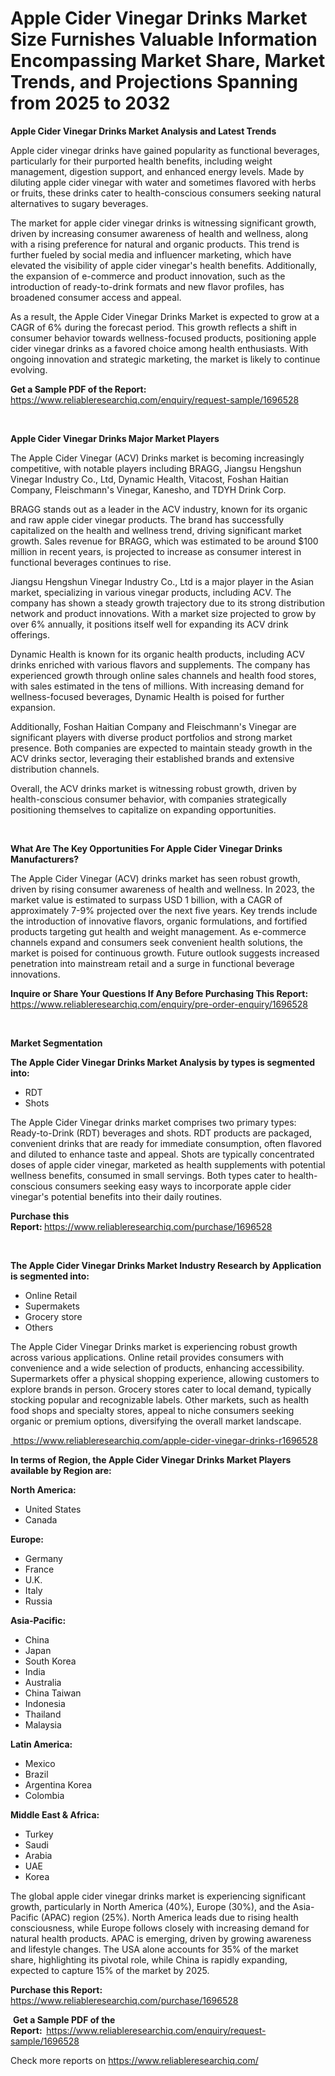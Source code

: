 <p><h1>Apple Cider Vinegar Drinks Market Size Furnishes Valuable Information Encompassing Market Share, Market Trends, and Projections Spanning from 2025 to 2032</h1></p><p><strong>Apple Cider Vinegar Drinks Market Analysis and Latest Trends</strong></p>
<p><p>Apple cider vinegar drinks have gained popularity as functional beverages, particularly for their purported health benefits, including weight management, digestion support, and enhanced energy levels. Made by diluting apple cider vinegar with water and sometimes flavored with herbs or fruits, these drinks cater to health-conscious consumers seeking natural alternatives to sugary beverages. </p><p>The market for apple cider vinegar drinks is witnessing significant growth, driven by increasing consumer awareness of health and wellness, along with a rising preference for natural and organic products. This trend is further fueled by social media and influencer marketing, which have elevated the visibility of apple cider vinegar's health benefits. Additionally, the expansion of e-commerce and product innovation, such as the introduction of ready-to-drink formats and new flavor profiles, has broadened consumer access and appeal.</p><p>As a result, the Apple Cider Vinegar Drinks Market is expected to grow at a CAGR of 6% during the forecast period. This growth reflects a shift in consumer behavior towards wellness-focused products, positioning apple cider vinegar drinks as a favored choice among health enthusiasts. With ongoing innovation and strategic marketing, the market is likely to continue evolving.</p></p>
<p><strong>Get a Sample PDF of the Report:&nbsp;</strong> <a href="https://www.reliableresearchiq.com/enquiry/request-sample/1696528?utm_campaign=973&utm_medium=2&utm_source=Github&utm_content=ia&utm_term=08012025&utm_id=apple-cider-vinegar-drinks">https://www.reliableresearchiq.com/enquiry/request-sample/1696528</a></p>
<p>&nbsp;</p>
<p><strong>Apple Cider Vinegar Drinks Major Market Players</strong></p>
<p><p>The Apple Cider Vinegar (ACV) Drinks market is becoming increasingly competitive, with notable players including BRAGG, Jiangsu Hengshun Vinegar Industry Co., Ltd, Dynamic Health, Vitacost, Foshan Haitian Company, Fleischmann's Vinegar, Kanesho, and TDYH Drink Corp. </p><p>BRAGG stands out as a leader in the ACV industry, known for its organic and raw apple cider vinegar products. The brand has successfully capitalized on the health and wellness trend, driving significant market growth. Sales revenue for BRAGG, which was estimated to be around $100 million in recent years, is projected to increase as consumer interest in functional beverages continues to rise.</p><p>Jiangsu Hengshun Vinegar Industry Co., Ltd is a major player in the Asian market, specializing in various vinegar products, including ACV. The company has shown a steady growth trajectory due to its strong distribution network and product innovations. With a market size projected to grow by over 6% annually, it positions itself well for expanding its ACV drink offerings.</p><p>Dynamic Health is known for its organic health products, including ACV drinks enriched with various flavors and supplements. The company has experienced growth through online sales channels and health food stores, with sales estimated in the tens of millions. With increasing demand for wellness-focused beverages, Dynamic Health is poised for further expansion.</p><p>Additionally, Foshan Haitian Company and Fleischmann's Vinegar are significant players with diverse product portfolios and strong market presence. Both companies are expected to maintain steady growth in the ACV drinks sector, leveraging their established brands and extensive distribution channels.</p><p>Overall, the ACV drinks market is witnessing robust growth, driven by health-conscious consumer behavior, with companies strategically positioning themselves to capitalize on expanding opportunities.</p></p>
<p>&nbsp;</p>
<p><strong>What Are The Key Opportunities For Apple Cider Vinegar Drinks Manufacturers?</strong></p>
<p><p>The Apple Cider Vinegar (ACV) drinks market has seen robust growth, driven by rising consumer awareness of health and wellness. In 2023, the market value is estimated to surpass USD 1 billion, with a CAGR of approximately 7-9% projected over the next five years. Key trends include the introduction of innovative flavors, organic formulations, and fortified products targeting gut health and weight management. As e-commerce channels expand and consumers seek convenient health solutions, the market is poised for continuous growth. Future outlook suggests increased penetration into mainstream retail and a surge in functional beverage innovations.</p></p>
<p><strong>Inquire or Share Your Questions If Any Before Purchasing This Report:</strong> <a href="https://www.reliableresearchiq.com/enquiry/pre-order-enquiry/1696528?utm_campaign=973&utm_medium=2&utm_source=Github&utm_content=ia&utm_term=08012025&utm_id=apple-cider-vinegar-drinks">https://www.reliableresearchiq.com/enquiry/pre-order-enquiry/1696528</a></p>
<p>&nbsp;</p>
<p><strong>Market Segmentation</strong></p>
<p><strong>The Apple Cider Vinegar Drinks Market Analysis by types is segmented into:</strong></p>
<p><ul><li>RDT</li><li>Shots</li></ul></p>
<p><p>The Apple Cider Vinegar drinks market comprises two primary types: Ready-to-Drink (RDT) beverages and shots. RDT products are packaged, convenient drinks that are ready for immediate consumption, often flavored and diluted to enhance taste and appeal. Shots are typically concentrated doses of apple cider vinegar, marketed as health supplements with potential wellness benefits, consumed in small servings. Both types cater to health-conscious consumers seeking easy ways to incorporate apple cider vinegar's potential benefits into their daily routines.</p></p>
<p><strong>Purchase this Report:&nbsp;</strong><a href="https://www.reliableresearchiq.com/purchase/1696528?utm_campaign=973&utm_medium=2&utm_source=Github&utm_content=ia&utm_term=08012025&utm_id=apple-cider-vinegar-drinks">https://www.reliableresearchiq.com/purchase/1696528</a></p>
<p>&nbsp;</p>
<p><strong>The Apple Cider Vinegar Drinks Market Industry Research by Application is segmented into:</strong></p>
<p><ul><li>Online Retail</li><li>Supermakets</li><li>Grocery store</li><li>Others</li></ul></p>
<p><p>The Apple Cider Vinegar Drinks market is experiencing robust growth across various applications. Online retail provides consumers with convenience and a wide selection of products, enhancing accessibility. Supermarkets offer a physical shopping experience, allowing customers to explore brands in person. Grocery stores cater to local demand, typically stocking popular and recognizable labels. Other markets, such as health food shops and specialty stores, appeal to niche consumers seeking organic or premium options, diversifying the overall market landscape.</p></p>
<p><a href="https://www.reliableresearchiq.com/apple-cider-vinegar-drinks-r1696528?utm_campaign=973&utm_medium=2&utm_source=Github&utm_content=ia&utm_term=08012025&utm_id=apple-cider-vinegar-drinks">&nbsp;https://www.reliableresearchiq.com/apple-cider-vinegar-drinks-r1696528</a></p>
<p><strong>In terms of Region, the Apple Cider Vinegar Drinks Market Players available by Region are:</strong></p>
<p>
    <p> <strong> North America: </strong>
        <ul>
            <li>United States</li>
            <li>Canada</li>
        </ul>
        </p> 
    <p> <strong> Europe: </strong>
        <ul>
            <li>Germany</li>
            <li>France</li>
            <li>U.K.</li>
            <li>Italy</li>
            <li>Russia</li>
        </ul>
        </p> 
    <p> <strong> Asia-Pacific: </strong>
        <ul>
            <li>China</li>
            <li>Japan</li>
            <li>South Korea</li>
            <li>India</li>
            <li>Australia</li>
            <li>China Taiwan</li>
            <li>Indonesia</li>
            <li>Thailand</li>
            <li>Malaysia</li>
        </ul>
        </p> 
    <p> <strong> Latin America: </strong>
        <ul>
            <li>Mexico</li>
            <li>Brazil</li>
            <li>Argentina Korea</li>
            <li>Colombia</li>
        </ul>
        </p> 
    <p> <strong> Middle East & Africa: </strong>
        <ul>
            <li>Turkey</li>
            <li>Saudi</li>
            <li>Arabia</li>
            <li>UAE</li>
            <li>Korea</li>
        </ul>
    </p>
    </p>
<p><p>The global apple cider vinegar drinks market is experiencing significant growth, particularly in North America (40%), Europe (30%), and the Asia-Pacific (APAC) region (25%). North America leads due to rising health consciousness, while Europe follows closely with increasing demand for natural health products. APAC is emerging, driven by growing awareness and lifestyle changes. The USA alone accounts for 35% of the market share, highlighting its pivotal role, while China is rapidly expanding, expected to capture 15% of the market by 2025.</p></p>
<p><strong>Purchase this Report: </strong><a href="https://www.reliableresearchiq.com/purchase/1696528?utm_campaign=973&utm_medium=2&utm_source=Github&utm_content=ia&utm_term=08012025&utm_id=apple-cider-vinegar-drinks">https://www.reliableresearchiq.com/purchase/1696528</a></p>
<p>&nbsp;<strong>Get a Sample PDF of the Report:&nbsp;&nbsp;</strong><a href="https://www.reliableresearchiq.com/enquiry/request-sample/1696528?utm_campaign=973&utm_medium=2&utm_source=Github&utm_content=ia&utm_term=08012025&utm_id=apple-cider-vinegar-drinks">https://www.reliableresearchiq.com/enquiry/request-sample/1696528</a></p>
<p><strong></strong></p>
<p>Check more reports on <a href="https://www.reliableresearchiq.com/?utm_campaign=973&utm_medium=2&utm_source=Github&utm_content=ia&utm_term=08012025&utm_id=apple-cider-vinegar-drinks">https://www.reliableresearchiq.com/</a></p>